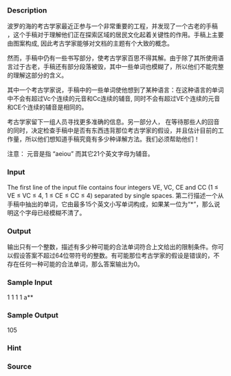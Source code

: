 
### Description
波罗的海的考古学家最近正参与一个非常重要的工程，并发现了一个古老的手稿 ，这个手稿对于理解他们正在探索区域的居民文化起着关键性的作用。手稿上主要由图案构成, 因此考古学家能够对文档的主题有个大致的概念。 

然而，手稿中仍有一些书写部分，使考古学家百思不得其解。由于除了其所使用语言过于古老，手稿还有部分段落被毁，其中一些单词也模糊了，所以他们不能完整的理解这部分的含义。 

其中一个考古学家说，手稿中的一些单词使他想到了某种语言：在这种语言的单词中不会有超过Vc个连续的元音和Cc连续的辅音, 同时不会有超过VE个连续的元音和CE个连续的辅音是相同的。

考古学家留下一组人员寻找更多准确的信息。另一部分人， 在等待那些人的回音的同时，决定检查手稿中是否有东西违背那位考古学家的假设，并且估计目前的工作量，所以他们想知道手稿究竟有多少种译解方法。我们必须帮助他们！

注意： 元音是指 “aeiou” 而其它21个英文字母为辅音。


### Input
 The first line of the input file contains four integers VE, VC, CE and CC (1 ≤ VE ≤ VC ≤ 4, 1 ≤ CE ≤ CC ≤ 4) separated by single spaces. 第二行描述一个从手稿中抽出的单词，它由最多15个英文小写单词构成，如果某一位为“*”，那么说明这个字母已经模糊不清了。

### Output
 输出只有一个整数，描述有多少种可能的合法单词符合上文给出的限制条件。你可以假设答案不超过64位带符号的整数。有可能那位考古学家的假设是错误的，不存在任何一种可能的合法单词，那么答案输出为0。

### Sample Input
1 1 1 1
a**

### Sample Output
105
### Hint

### Source
